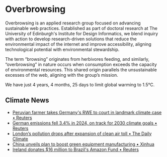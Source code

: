 # Overbrowsing

Overbrowsing is an applied research group focused on advancing sustainable web practices. Established as part of doctoral research at The University of Edinburgh's Institute for Design Informatics, we blend inquiry with action to develop research-driven solutions that reduce the environmental impact of the internet and improve accessibility, aligning technological potential with environmental stewardship.

The term “browsing” originates from herbivores feeding, and similarly, “overbrowsing” in nature occurs when consumption exceeds the capacity of environmental resources. This shared origin parallels the unsustainable excesses of the web, aligning with the group’s mission.

<!-- clock-time -->
We have just 4 years, 4 months, 25 days to limit global warming to 1.5°C.
<!-- /clock-time -->

## Climate News
<!-- clock-news -->
- [Peruvian farmer takes Germany's RWE to court in landmark climate case • Reuters](https://www.reuters.com/sustainability/peruvian-farmer-takes-german-energy-giant-rwe-court-landmark-climate-case-2025-03-16/ )
- [German emissions fell 3.4% in 2024, on track for 2030 climate goals • Reuters](https://www.reuters.com/sustainability/sustainable-finance-reporting/ireland-donates-16-million-brazils-amazon-fund-2025-03-12/ )
- [London’s pollution drops after expansion of clean air toll • The Daily Climate](https://www.dailyclimate.org/londons-pollution-drops-after-expansion-of-clean-air-toll-2671327331.html )
- [China unveils plan to boost green equipment manufacturing • Xinhua](https://english.news.cn/20250312/726a0fcc5a164c928108347ce4240fed/c.html )
- [Ireland donates $16 million to Brazil's Amazon Fund • Reuters](https://www.reuters.com/sustainability/sustainable-finance-reporting/ireland-donates-16-million-brazils-amazon-fund-2025-03-12/ )
<!-- /clock-news -->

